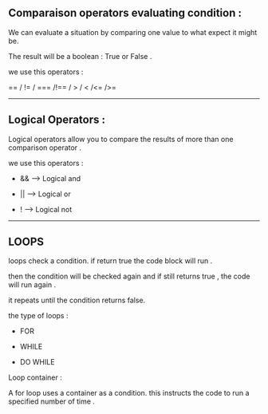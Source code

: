 ## Comparaison operators evaluating condition :

We can evaluate a situation by comparing one value to what expect it might be.

The result will be a boolean : True or False .

we use this operators :

 == / != / === /!== / > / < /<= />= 

_______________________________________________________________________________


## Logical Operators :

Logical operators allow you to compare the results of more than one comparison operator .

we use this operators :

* &&  -->  Logical and

* ||  -->  Logical or

* !   -->  Logical not

____________________________________________________________________________________

## LOOPS

loops check a condition. if return true the code block will run . 

then the condition will be checked again and if still returns true , the code will run again .

it repeats until the condition returns false. 

the type of loops :

* FOR

* WHILE 

* DO WHILE 

Loop container :

A for loop uses a container as a condition. this instructs the code to run a specified number of time .


